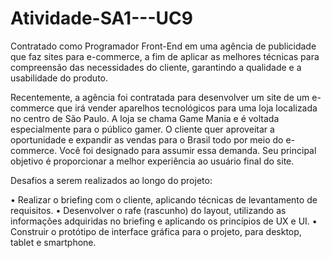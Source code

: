 # Atividade-SA1---UC9

Contratado como Programador Front-End em uma agência de publicidade que faz sites para e-commerce, a fim de aplicar as melhores técnicas para compreensão das necessidades do cliente, garantindo a qualidade e a usabilidade do produto.
 
Recentemente, a agência foi contratada para desenvolver um site de um e-commerce que irá vender aparelhos tecnológicos para uma loja localizada no centro de São Paulo. A loja se chama Game Mania e é voltada especialmente para o público gamer. O cliente quer aproveitar a oportunidade e expandir as vendas para o Brasil todo por meio do e-commerce. Você foi designado para assumir essa demanda. Seu principal objetivo é proporcionar a melhor experiência ao usuário final do site.
 
Desafios a serem realizados ao longo do projeto:
 
•    Realizar o briefing com o cliente, aplicando técnicas de levantamento de requisitos.
•    Desenvolver o rafe (rascunho) do layout, utilizando as informações adquiridas no briefing e aplicando os princípios de UX e UI.
•    Construir o protótipo de interface gráfica para o projeto, para desktop, tablet e smartphone.
